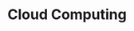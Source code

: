 # Cloud Computing

<script type="text/javascript" src="gitbook/app.js"></script>
<script type="text/javascript" src="js/general.js"></script>